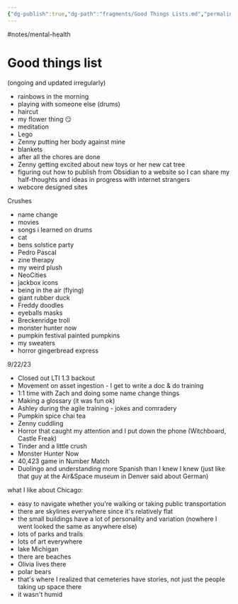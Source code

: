 ```yaml
---
{"dg-publish":true,"dg-path":"fragments/Good Things Lists.md","permalink":"/fragments/good-things-lists/","created":"2024-12-14T17:44:55.992-05:00","updated":"2025-03-18T20:26:55.363-04:00"}
---
```


#notes/mental-health 
# Good things list
(ongoing and updated irregularly)

- rainbows in the morning
- playing with someone else (drums)
- haircut
- my flower thing 😏
- meditation
- Lego
- Zenny putting her body against mine 
- blankets 
- after all the chores are done 
- Zenny getting excited about new toys or her new cat tree
- figuring out how to publish from Obsidian to a website so I can share my half-thoughts and ideas in progress with internet strangers
- webcore designed sites

Crushes
- name change
- movies 
- songs i learned on drums
- cat
- bens solstice party
- Pedro Pascal
- zine therapy
- my weird plush
- NeoCities
- jackbox icons
- being in the air (flying)
- giant rubber duck
- Freddy doodles
- eyeballs masks
- Breckenridge troll
- monster hunter now
- pumpkin festival painted pumpkins
- my sweaters
- horror gingerbread express 

9/22/23
- Closed out LTI 1.3 backout
- Movement on asset ingestion - I get to write a doc & do training
- 1:1 time with Zach and doing some name change things
- Making a glossary (it was fun ok)
- Ashley during the agile training - jokes and comradery
- Pumpkin spice chai tea
- Zenny cuddling
- Horror that caught my attention and I put down the phone (Witchboard, Castle Freak)
- Tinder and a little crush
- Monster Hunter Now
- 40,423 game in Number Match
- Duolingo and understanding more Spanish than I knew I knew (just like that guy at the Air&Space museum in Denver said about German)

what I like about Chicago:
- easy to navigate whether you're walking or taking public transportation 
- there are skylines everywhere since it's relatively flat
- the small buildings have a lot of personality and variation (nowhere I went looked the same as anywhere else)
- lots of parks and trails
- lots of art everywhere 
- lake Michigan 
- there are beaches
- Olivia lives there
- polar bears
- that's where I realized that cemeteries have stories, not just the people taking up space there
- it wasn't humid